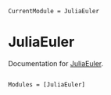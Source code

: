 ```@meta
CurrentModule = JuliaEuler
```

# JuliaEuler

Documentation for [JuliaEuler](https://github.com/binnisb/JuliaEuler.jl).

```@index
```

```@autodocs
Modules = [JuliaEuler]
```
